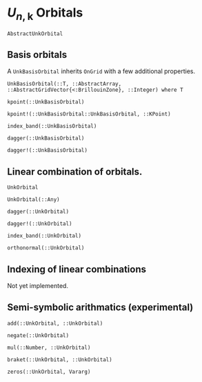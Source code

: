 # $U_{n, \mathbf{k}}$ Orbitals

```@docs
AbstractUnkOrbital
```

## Basis orbitals

A `UnkBasisOrbital` inherits `OnGrid` with a few additional properties.

```@docs
UnkBasisOrbital(::T, ::AbstractArray, ::AbstractGridVector{<:BrillouinZone}, ::Integer) where T 
```

```@docs
kpoint(::UnkBasisOrbital)
```

```@docs
kpoint!(::UnkBasisOrbital::UnkBasisOrbital, ::KPoint)
```

```@docs
index_band(::UnkBasisOrbital)
```

```@docs
dagger(::UnkBasisOrbital)
```

```@docs
dagger!(::UnkBasisOrbital)
```

## Linear combination of orbitals.

```@docs
UnkOrbital
```

```@docs
UnkOrbital(::Any)
```

```@docs
dagger(::UnkOrbital)
```

```@docs
dagger!(::UnkOrbital)
```

```@docs
index_band(::UnkOrbital)
```

```@docs
orthonormal(::UnkOrbital)
```

## Indexing of linear combinations

Not yet implemented.

## Semi-symbolic arithmatics (experimental)

```@docs
add(::UnkOrbital, ::UnkOrbital)
```

```@docs
negate(::UnkOrbital)
```

```@docs
mul(::Number, ::UnkOrbital)
```

```@docs
braket(::UnkOrbital, ::UnkOrbital)
```

```@docs
zeros(::UnkOrbital, Vararg)
```